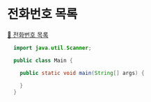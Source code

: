 # 전화번호 목록
[:link: 전화번호 목록](https://www.acmicpc.net/problem/5052)   

```java
  import java.util.Scanner;

  public class Main {

    public static void main(String[] args) {
     
    }
  }
```

